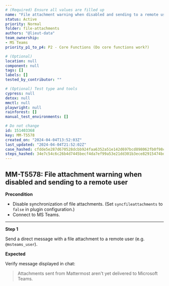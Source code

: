 ```yaml
---
# (Required) Ensure all values are filled up
name: "File attachment warning when disabled and sending to a remote user"
status: Active
priority: Normal
folder: file-attachments
authors: "@lieut-data"
team_ownership: 
- MS Teams
priority_p1_to_p4: P2 - Core Functions (Do core functions work?)

# (Optional)
location: null
component: null
tags: []
labels: []
tested_by_contributor: ""

# (Optional) Test type and tools
cypress: null
detox: null
mmctl: null
playwright: null
rainforest: []
manual_test_environments: []

# Do not change
id: 151403368
key: MM-T5578
created_on: "2024-04-04T13:52:03Z"
last_updated: "2024-04-04T21:52:02Z"
case_hashed: cfdde5e287d670528dcbb924faa6352a51e142d697bcd898062fb0f98ce601f32944d9e2f0c6969f440f517dbbc04523
steps_hashed: 34e7c54c6c26b4d7445becf4da7ef99a53e21dd301b3ece82915474bd4459f982ce296a7db453971448122a11db946b1
---
```


<!-- (Auto-generated) Based on frontmatter's "key" and "name" -->

## MM-T5578: File attachment warning when disabled and sending to a remote user

**Precondition**

- Disable synchronization of file attachments. (Set `syncfileattachments` to `false` in plugin configuration.)
- Connect to MS Teams.

---

**Step 1**

Send a direct message with a file attachment to a remote user (e.g. `@msteams_user`).

**Expected**

Verify message displayed in chat:

> Attachments sent from Mattermost aren't yet delivered to Microsoft Teams.
